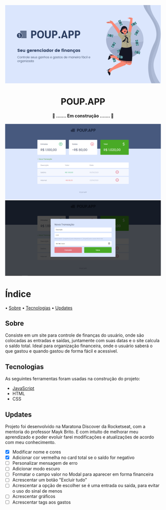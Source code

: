 <img src="./assets/README/poup.app.banner.png" alt="Banner POUP.APP">

<h1 align="center">POUP.APP</h1>

<h4 align="center"> 
	🚧  ....... Em construção .......  🚧
</h4>

<img src="./assets/README/site (2).png" alt="Print do site">
<img src="./assets/README/site (1).png" alt="Print do site">

# Índice

• <a href="#objetivo">Sobre</a>
• <a href="#tecnologias">Tecnologias</a>
• <a href="#updates">Updates</a>

## Sobre

Consiste em um site para controle de finanças do usuário, onde são colocadas as entradas e saídas, juntamente com suas datas e o site calcula o saldo total.
Ideal para organização financeira, onde o usuário saberá o que gastou e quando gastou de forma fácil e acessivel.

## Tecnologias

As seguintes ferramentas foram usadas na construção do projeto:

- [JavaScript](https://www.javascript.com/)
- HTML
- CSS

## Updates

Projeto foi desenvolvido na Maratona Discover da Rocketseat, com a mentoria do professor Mayk Brito. E com intuito de melhorar meu aprendizado e poder evoluir farei modificações e atualizações de acordo com meu conhecimento.

- [x] Modificar nome e cores
- [x] Adicionar cor vermelha no card total se o saldo for negativo
- [ ] Personalizar mensagem de erro
- [ ] Adicionar modo escuro
- [ ] Formatar o campo valor no Modal para aparecer em forma financeira
- [ ] Acrescentar um botão "Excluir tudo"
- [ ] Acrescentar a opção de escolher se é uma entrada ou saida, para evitar o uso do sinal de menos
- [ ] Acrescentar gráficos
- [ ] Acrescentar tags aos gastos
